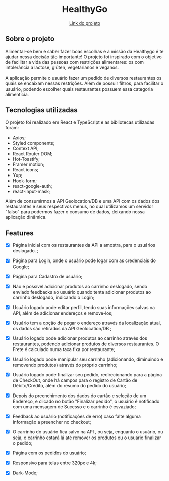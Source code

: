 <!-- PROJECT LOGO -->
<br />
<div align="center">

<h1 align="center">HealthyGo</h1>

  <p align="center">

  </p>
  <a href="https://healthygo.vercel.app/home/">
Link do projeto</a>
</div>

<!-- ABOUT THE PROJECT -->

## Sobre o projeto

Alimentar-se bem é saber fazer boas escolhas e a missão da Healthygo é te ajudar nessa decisão tão importante!
O projeto foi inspirado com o objetivo de facilitar a vida das pessoas com restrições alimentares: os com intolerância a lactose, glúten, vegetarianos e veganos.  
<br/>
A aplicação permite o usuário fazer um pedido de diversos restaurantes os quais se encaixam nessas restrições. Além de possuir filtros, para facilitar o usuário, podendo escolher quais restaurantes possuem essa categoria alimentícia.
<br/>

## Tecnologias utilizadas

O projeto foi realizado em React e TypeScript e as bibliotecas utilizadas foram:

- Axios;
- Styled components;
- Context API;
- React Router DOM;
- Hot-Toastify;
- Framer motion;
- React icons;
- Yup;
- Hook-form;
- react-google-auth;
- react-input-mask;

Além de consumirmos a API Geolocation/DB e uma API com os dados dos restaurantes e seus respectivos menus, no qual utilizamos um servidor "falso" para podermos fazer o consumo de dados, deixando nossa aplicação dinâmica.

<!-- ## Usabilidade -->
<!-- Colocar um GIF Aquii -->
<!-- <div align="center">
</div> -->

<!-- ROADMAP -->

## Features

- [x] Página inicial com os restaurantes da API a amostra, para o usuários deslogado. ;
- [x] Página para Login, onde o usuário pode logar com as credenciais do Google;
- [x] Página para Cadastro de usuário;
- [x] Não é possível adicionar produtos ao carrinho deslogado, sendo enviado feedbacks ao usuário quando tenta adicionar produtos ao carrinho deslogado, indicando o Login;
- [x] Usuário logado pode editar perfil, tendo suas informações salvas na API, além de adicionar endereços e remove-los;
- [x] Usuário tem a opção de pegar o endereço através da localização atual, os dados são retirados da API Geolocation/DB ;
- [x] Usuário logado pode adicionar produtos ao carrinho através dos restaurantes, podendo adicionar produtos de diversos restaurantes. O Frete é calculado numa taxa fixa por restaurante;
- [x] Usuário logado pode manipular seu carrinho (adicionando, diminuindo e removendo produtos) através do próprio carrinho;
- [x] Usuário logado pode finalizar seu pedido, redirecionando para a página de CheckOut, onde há campos para o registro de Cartão de Débito/Crédito, além do resumo do pedido do usuário;
- [x] Depois do preenchimento dos dados do cartão e seleção de um Endereço, e clicado no botão "Finalizar pedido", o usuário é notificado com uma mensagem de Sucesso e o carrinho é esvaziado;
- [x] Feedback ao usuário (notificações de erro) caso falte alguma informação a preencher no checkout;
- [x] O carrinho do usuário fica salvo na API , ou seja, enquanto o usuário, ou seja, o carrinho estará lá até remover os produtos ou o usuário finalizar o pedido;
- [x] Página com os pedidos do usuário;
- [x] Responsivo para telas entre 320px e 4k;
- [x] Dark-Mode;



